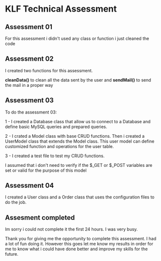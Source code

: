 # KLF Technical Assessment

## Assessment 01

For this assessment i didn't used any class or function i just cleaned the code

## Assessment 02

I created two functions for this assessment. 

__cleanData()__ to clean all the data sent by the user and __sendMail()__ to send the mail in a proper way  

## Assessment 03

To do the assessment 03:

1 - I created a Database class that allow us
to connect to a Database and define basic MySQL queries and prepared queries.

2 - I crated a Model class with base CRUD functions. Then i created a UserModel
class that extends the Model class. This user model can define customized 
function and operations for the user table.

3 - I created a test file to test my CRUD functions.

I assumed that i don't need to verify if the $_GET or $_POST variables are set or valid
for the purpose of this model

## Assessment 04

I created a User class and a Order class that uses the configuration files to do the job.


## Assesment completed

Im sorry i could not complete it the first 24 hours. I was very busy.

Thank you for giving me the opportunity to complete this assessment. I had a lot of fun doing it. However this goes let me know my results in order for me to know what i could have done better and improve my skills for the future.

